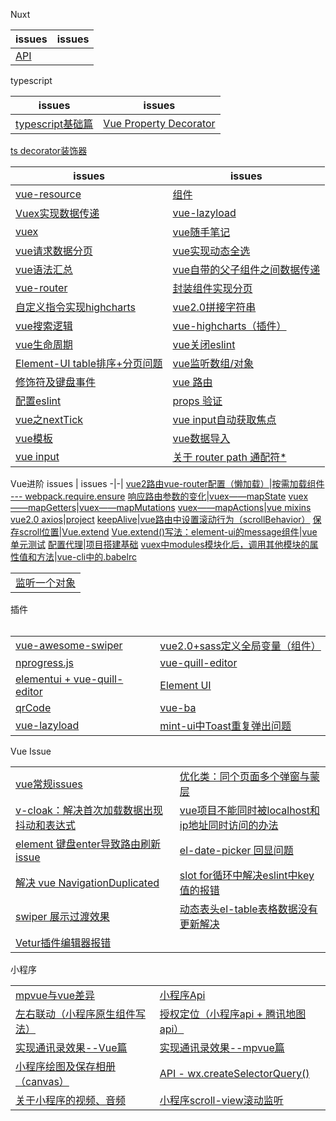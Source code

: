 Nuxt

issues | issues
-|-|
[API](https://github.com/Narutocc/Vue/issues/84)|

typescript

issues | issues
-|-|
[typescript基础篇](https://github.com/Narutocc/Vue/issues/75)|[Vue Property Decorator](https://github.com/Narutocc/Vue/issues/76)
[ts decorator装饰器](https://github.com/Narutocc/Vue/issues/79)


issues | issues
-|-|
[vue-resource](https://github.com/Narutocc/Vue/issues/1)|[组件](https://github.com/Narutocc/Vue/issues/2)
[Vuex实现数据传递](https://github.com/Narutocc/Vue/issues/3)|[vue-lazyload](https://github.com/Narutocc/Vue/issues/4)
[vuex](https://github.com/Narutocc/Vue/issues/5)|[vue随手笔记](https://github.com/Narutocc/Vue/issues/6)
[vue请求数据分页](https://github.com/Narutocc/Vue/issues/7)|[vue实现动态全选](https://github.com/Narutocc/Vue/issues/8)
[vue语法汇总](https://github.com/Narutocc/Vue/issues/9)|[vue自带的父子组件之间数据传递](https://github.com/Narutocc/Vue/issues/10)
[vue-router](https://github.com/Narutocc/Vue/issues/11)|[封装组件实现分页](https://github.com/Narutocc/Vue/issues/12)
[自定义指令实现highcharts](https://github.com/Narutocc/Vue/issues/13)|[vue2.0拼接字符串](https://github.com/Narutocc/Vue/issues/14)
[vue搜索逻辑](https://github.com/Narutocc/Vue/issues/15)|[vue-highcharts（插件）](https://github.com/Narutocc/Vue/issues/16)
[vue生命周期](https://github.com/Narutocc/Vue/issues/17)|[vue关闭eslint](https://github.com/Narutocc/Vue/issues/18)
[Element-UI table排序+分页问题](https://github.com/Narutocc/Vue/issues/19)|[vue监听数组/对象](https://github.com/Narutocc/Vue/issues/20)
[修饰符及键盘事件](https://github.com/Narutocc/Vue/issues/28)|[vue 路由](https://github.com/Narutocc/Vue/issues/32)
[配置eslint](https://github.com/Narutocc/Vue/issues/40)|[props 验证](https://github.com/Narutocc/Vue/issues/46)
[vue之nextTick](https://github.com/Narutocc/Vue/issues/48)|[vue input自动获取焦点](https://github.com/Narutocc/Vue/issues/49)
[vue模板](https://github.com/Narutocc/Vue/issues/52)|[vue数据导入](https://github.com/Narutocc/Vue/issues/67)
[vue input](https://github.com/Narutocc/Vue/issues/74)|[关于 router path 通配符*](https://github.com/Narutocc/Vue/issues/77)

Vue进阶
issues | issues
-|-|
[vue2路由vue-router配置（懒加载）](https://github.com/Narutocc/Vue/issues/21)|[按需加载组件 --- webpack.require.ensure](https://github.com/Narutocc/Vue/issues/22)
[响应路由参数的变化](https://github.com/Narutocc/Vue/issues/23)|[vuex——mapState](https://github.com/Narutocc/Vue/issues/25)
[vuex——mapGetters](https://github.com/Narutocc/Vue/issues/24)|[vuex——mapMutations](https://github.com/Narutocc/Vue/issues/26)
[vuex——mapActions](https://github.com/Narutocc/Vue/issues/27)|[vue mixins](https://github.com/Narutocc/Vue/issues/29)
[vue2.0 axios](https://github.com/Narutocc/Vue/issues/34)|[project](https://github.com/Narutocc/Vue/issues/38)
[keepAlive](https://github.com/Narutocc/Vue/issues/41)|[vue路由中设置滚动行为（scrollBehavior）](https://github.com/Narutocc/Vue/issues/42)
[保存scroll位置](https://github.com/Narutocc/Vue/issues/43)|[Vue.extend](https://github.com/Narutocc/Vue/issues/62)
[Vue.extend()写法：element-ui的message组件](https://github.com/Narutocc/Vue/issues/63)|[vue单元测试](https://github.com/Narutocc/Vue/issues/64)
[配置代理](https://github.com/Narutocc/Vue/issues/69)|[项目搭建基础](https://github.com/Narutocc/Vue/issues/72)
[vuex中modules模块化后，调用其他模块的属性值和方法](https://github.com/Narutocc/Vue/issues/78)|[vue-cli中的.babelrc](https://github.com/Narutocc/Vue/issues/85)

<table>
  <tr>
   <td><a href="https://github.com/Narutocc/Vue/issues/87"/>监听一个对象</td>
  </tr>
</table>
<div>插件</div>
<table>
  <tr>
   <td><a href="https://github.com/Narutocc/Vue/issues/30"/>vue-awesome-swiper</td>
   <td><a href="https://github.com/Narutocc/Vue/issues/31"/>vue2.0+sass定义全局变量（组件）</td>
  </tr>
  <tr>
   <td><a href="https://github.com/Narutocc/Vue/issues/33"/>nprogress.js</td>
   <td><a href="https://github.com/Narutocc/Vue/issues/35"/>vue-quill-editor</td>
  </tr>
  <tr>
   <td><a href="https://github.com/Narutocc/Vue/issues/36"/>elementui + vue-quill-editor</td>
   <td><a href="https://github.com/Narutocc/Vue/issues/37"/>Element UI</td>
  </tr>
  <tr>
   <td><a href="https://github.com/Narutocc/Vue/issues/39"/>qrCode</td>
   <td><a href="https://github.com/Narutocc/Vue/issues/50"/>vue-ba</td>
  </tr>
  <tr>
   <td><a href="https://github.com/Narutocc/Vue/issues/51"/>vue-lazyload</td>
   <td><a href="https://github.com/Narutocc/Vue/issues/57"/>mint-ui中Toast重复弹出问题</td>
  </tr>
</table>
<div>Vue Issue</div>
<table>
  <tr>
   <td><a href="https://github.com/Narutocc/Vue/issues/44"/>vue常规issues</td>
   <td><a href="https://github.com/Narutocc/Vue/issues/45"/>优化类：同个页面多个弹窗与蒙层</td>
  </tr>
  <tr>
   <td><a href="https://github.com/Narutocc/Vue/issues/47"/>v-cloak：解决首次加载数据出现抖动和表达式</td>
   <td><a href="https://github.com/Narutocc/Vue/issues/58"/>vue项目不能同时被localhost和ip地址同时访问的办法</td>
  </tr>
  <tr>
   <td><a href="https://github.com/Narutocc/Vue/issues/68"/>element 键盘enter导致路由刷新issue</td>
   <td><a href="https://github.com/Narutocc/Vue/issues/70"/>el-date-picker 回显问题</td>
  </tr>
  <tr>
   <td><a href="https://github.com/Narutocc/Vue/issues/71"/>解决 vue NavigationDuplicated</td>
   <td><a href="https://github.com/Narutocc/Vue/issues/73"/>slot for循环中解决eslint中key值的报错</td>
  </tr>
  <tr>
   <td><a href="https://github.com/Narutocc/Vue/issues/86"/>swiper 展示过渡效果</td>
    <td><a href="https://github.com/Narutocc/Vue/issues/88"/>动态表头el-table表格数据没有更新解决</td>
  </tr>
  <tr>
   <td><a href="https://github.com/Narutocc/Vue/issues/89"/>Vetur插件编辑器报错</td>
  </tr>
</table>
<div>小程序</div>
<table>
  <tr>
   <td><a href="https://github.com/Narutocc/Vue/issues/53"/>mpvue与vue差异</td>
   <td><a href="https://github.com/Narutocc/Vue/issues/54"/>小程序Api</td>
  </tr>
  <tr>
   <td><a href="https://github.com/Narutocc/Vue/issues/55"/>左右联动（小程序原生组件写法）</td>
   <td><a href="https://github.com/Narutocc/Vue/issues/56"/>授权定位（小程序api + 腾讯地图api）</td>
  </tr>
  <tr>
   <td><a href="https://github.com/Narutocc/Vue/issues/59"/>实现通讯录效果--Vue篇</td>
   <td><a href="https://github.com/Narutocc/Vue/issues/60"/>实现通讯录效果--mpvue篇</td>
  </tr>
  <tr>
   <td><a href="https://github.com/Narutocc/Vue/issues/61"/>小程序绘图及保存相册（canvas）</td>
   <td><a href="https://github.com/Narutocc/Vue/issues/65"/>API - wx.createSelectorQuery()</td>
  </tr>
  <tr>
   <td><a href="https://github.com/Narutocc/Vue/issues/66"/>关于小程序的视频、音频</td>
   <td><a href="https://github.com/Narutocc/Vue/issues/80"/>小程序scroll-view滚动监听</td>
  </tr>
</table>
